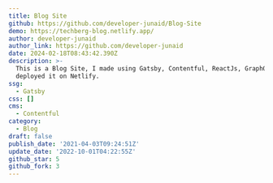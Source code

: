 ```yaml
---
title: Blog Site
github: https://github.com/developer-junaid/Blog-Site
demo: https://techberg-blog.netlify.app/
author: developer-junaid
author_link: https://github.com/developer-junaid
date: 2024-02-18T08:43:42.390Z
description: >-
  This is a Blog Site, I made using Gatsby, Contentful, ReactJs, GraphQl and
  deployed it on Netlify.
ssg:
  - Gatsby
css: []
cms:
  - Contentful
category:
  - Blog
draft: false
publish_date: '2021-04-03T09:24:51Z'
update_date: '2022-10-01T04:22:55Z'
github_star: 5
github_fork: 3
---
```

